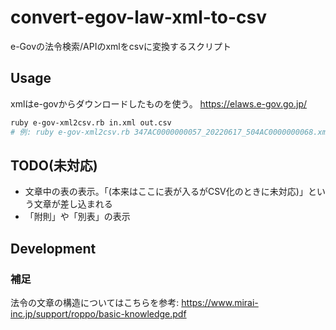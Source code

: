# convert-egov-law-xml-to-csv

e-Govの法令検索/APIのxmlをcsvに変換するスクリプト

## Usage

xmlはe-govからダウンロードしたものを使う。 https://elaws.e-gov.go.jp/

```sh
ruby e-gov-xml2csv.rb in.xml out.csv
# 例: ruby e-gov-xml2csv.rb 347AC0000000057_20220617_504AC0000000068.xml 347AC0000000057_20220617_504AC0000000068_労働安全衛生法.csv
```

## TODO(未対応)


- 文章中の表の表示。「(本来はここに表が入るがCSV化のときに未対応)」という文章が差し込まれる
- 「附則」や「別表」の表示

## Development

### 補足

法令の文章の構造についてはこちらを参考: https://www.mirai-inc.jp/support/roppo/basic-knowledge.pdf
